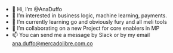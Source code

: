 - 👋 Hi, I’m @AnaDuffo
- 👀 I’m interested in business logic, machine learning, payments.
- 🌱 I’m currently learning go and obviously fury and all meli tools
- 💞️ I’m collaborating on a new Project for core enablers in MP
- 📫 You can send me a message by Slack or by my email ana.duffo@mercadolibre.com.co

<!---
AnaDuffo/AnaDuffo is a ✨ special ✨ repository because its `README.md` (this file) appears on your GitHub profile.
You can click the Preview link to take a look at your changes.
--->

